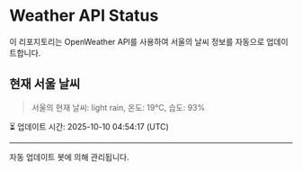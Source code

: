 
# Weather API Status

이 리포지토리는 OpenWeather API를 사용하여 서울의 날씨 정보를 자동으로 업데이트합니다.

## 현재 서울 날씨
> 서울의 현재 날씨: light rain, 온도: 19°C, 습도: 93%

⏳ 업데이트 시간: 2025-10-10 04:54:17 (UTC)

---
자동 업데이트 봇에 의해 관리됩니다.
